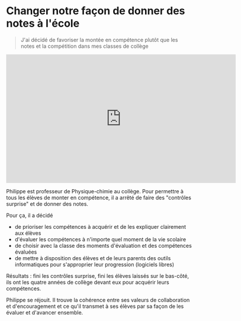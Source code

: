 # Changer notre façon de donner des notes à l'école

> J'ai décidé de favoriser la montée en compétence plutôt que les notes et la compétition dans mes classes de collège

<iframe src="https://player.vimeo.com/video/131563960" width="620" height="348" frameborder="0" webkitallowfullscreen mozallowfullscreen allowfullscreen></iframe>

Philippe est professeur de Physique-chimie au collège. Pour permettre à tous les élèves de monter en compétence, il a arrêté de faire des "contrôles surprise" et de donner des notes.

Pour ça, il a décidé

* de prioriser les compétences à acquérir et de les expliquer clairement aux élèves
* d'évaluer les compétences à n'importe quel moment de la vie scolaire
* de choisir avec la classe des moments d'évaluation et des compétences évaluées 
* de mettre à disposition des élèves et de leurs parents des outils informatiques pour s'approprier leur progression (logiciels libres)

Résultats : fini les contrôles surprise, fini les élèves laissés sur le bas-côté, ils ont les quatre années de collège devant eux pour acquérir leurs compétences.

Philippe se réjouit. Il trouve la cohérence entre ses valeurs de collaboration et d'encouragement et ce qu'il transmet à ses élèves par sa façon de les évaluer et d'avancer ensemble.
